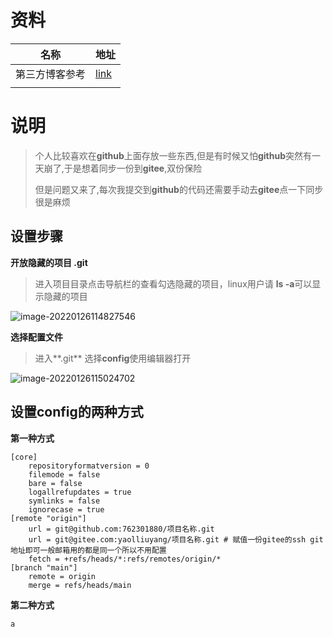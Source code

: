 # 资料

| 名称           | 地址                                                |
| -------------- | --------------------------------------------------- |
| 第三方博客参考 | [link](https://segmentfault.com/a/1190000019822601) |
|                |                                                     |



# 说明

> 个人比较喜欢在**github**上面存放一些东西,但是有时候又怕**github**突然有一天崩了,于是想着同步一份到**gitee**,双份保险
>
> 但是问题又来了,每次我提交到**github**的代码还需要手动去**gitee**点一下同步很是麻烦

## 设置步骤

**开放隐藏的项目 .git**

> 进入项目目录点击导航栏的查看勾选隐藏的项目，linux用户请 **ls -a**可以显示隐藏的项目

![image-20220126114827546](https://yaoliuyang-blog-images.oss-cn-beijing.aliyuncs.com/blogImages/image-20220126114827546.png)

**选择配置文件**

> 进入**.git** 选择**config**使用编辑器打开

![image-20220126115024702](https://yaoliuyang-blog-images.oss-cn-beijing.aliyuncs.com/blogImages/image-20220126115024702.png)

## 设置**config**的两种方式

**第一种方式**

```shell
[core]
	repositoryformatversion = 0
	filemode = false
	bare = false
	logallrefupdates = true
	symlinks = false
	ignorecase = true
[remote "origin"]
	url = git@github.com:762301880/项目名称.git
	url = git@gitee.com:yaolliuyang/项目名称.git # 赋值一份gitee的ssh git地址即可一般邮箱用的都是同一个所以不用配置
	fetch = +refs/heads/*:refs/remotes/origin/*
[branch "main"]
	remote = origin
	merge = refs/heads/main
```

**第二种方式**

```shell
a
```


